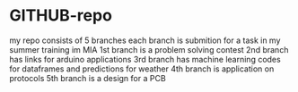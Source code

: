 # GITHUB-repo
my repo consists of 5 branches each branch is submition for a task in my summer training im MIA 
1st branch is a problem solving contest
2nd branch has links for arduino applications
3rd branch has machine learning codes for dataframes and predictions for weather
4th branch is application on protocols
5th branch is a design for a PCB